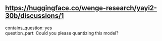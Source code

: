 ## https://huggingface.co/wenge-research/yayi2-30b/discussions/1

contains_question: yes  
question_part: Could you please quantizing this model?